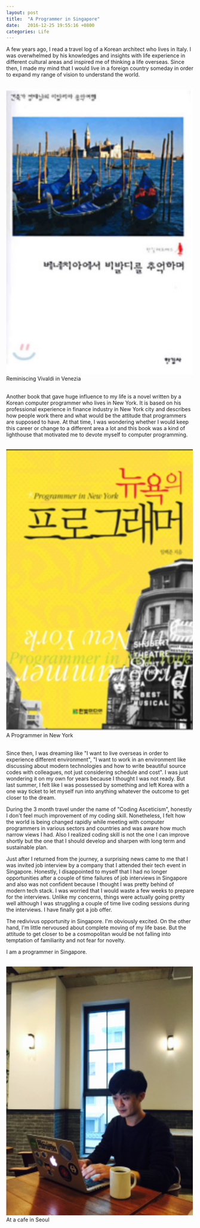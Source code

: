 ```yaml
---
layout: post
title:  "A Programmer in Singapore"
date:   2016-12-25 19:55:16 +0800
categories: Life
---
```



A few years ago, I read a travel log of a Korean architect who lives in Italy. I was overwhelmed by his knowledges and insights with life experience in different cultural areas and inspired me of thinking a life overseas. Since then, I made my mind that I would live in a foreign country someday in order to expand my range of vision to understand the world.



<br/>
<img src="/assets/screen-shot-2016-12-25-at-3-35-21-pm.png" width="500px">
<br/>
 Reminiscing Vivaldi in Venezia
<br/><br/>




Another book that gave huge influence to my life is a novel written by a Korean computer programmer who lives in New York. It is based on his professional experience in finance industry in New York city and describes how people work there and what would be the attitude that programmers are supposed to have. At that time, I was wondering whether I would keep this career or change to a different area a lot and this book was a kind of lighthouse that motivated me to devote myself to computer programming.

<br/>
<img src="/assets/screen-shot-2016-12-25-at-3-35-50-pm.png" width="500px">
<br/>
 A Programmer in New York
<br/><br/>




Since then, I was dreaming like "I want to live overseas in order to experience different environment", "I want to work in an environment like discussing about modern technologies and how to write beautiful source codes with colleagues, not just considering schedule and cost". I was just wondering it on my own for years because I thought I was not ready. But last summer, I felt like I was possessed by something and left Korea with a one way ticket to let myself run into anything whatever the outcome to get closer to the dream.

During the 3 month travel under the name of "Coding Asceticism", honestly I don't feel much improvement of my coding skill. Nonetheless, I felt how the world is being changed rapidly while meeting with computer programmers in various sectors and countries and was aware how much narrow views I had. Also I realized coding skill is not the one I can improve shortly but the one that I should develop and sharpen with long term and sustainable plan.

Just after I returned from the journey, a surprising news came to me that I was invited job interview by a company that I attended their tech event in Singapore. Honestly, I disappointed to myself that I had no longer opportunities after a couple of time failures of job interviews in Singapore and also was not confident because I thought I was pretty behind of modern tech stack. I was worried that I would waste a few weeks to prepare for the interviews. Unlike my concerns, things were actually going pretty well although I was struggling a couple of time live coding sessions during the interviews. I have finally got a job offer.

The redivivus opportunity in Singapore. I'm obviously excited. On the other hand, I'm little nervoused about complete moving of my life base. But the attitude to get closer to be a cosmopolitan would be not falling into temptation of familiarity and not fear for novelty.

I am a programmer in Singapore.


<br/>
<img src="/assets/img_1092.JPG" width="500px">
<br/>
 At a cafe in Seoul
<br/><br/>
